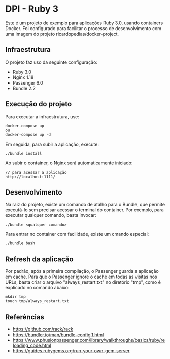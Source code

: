 # DPI - Ruby 3

Este é um projeto de exemplo para aplicações Ruby 3.0, usando containers Docker.
Foi configurado para facilitar o processo de desenvolvimento com uma imagem do projeto ricardopedias/docker-project.

## Infraestrutura

O projeto faz uso da seguinte configuração:

- Ruby 3.0
- Nginx 1.18
- Passenger 6.0
- Bundle 2.2

## Execução do projeto

Para executar a infraestrutura, use:

```
docker-compose up
ou
docker-compose up -d
```

Em seguida, para subir a aplicação, execute:

```
./bundle install
```

Ao subir o container, o Nginx será automaticamente iniciado:

```
// para acessar a aplicação
http://localhost:1111/
```

## Desenvolvimento

Na raiz do projeto, existe um comando de atalho para o Bundle, que permite executá-lo sem precisar acessar o terminal do container. Por exemplo, para executar qualquer comando, basta invocar:

```
./bundle <qualquer comando>
```

Para entrar no container com facilidade, existe um cmando especial: 

```
./bundle bash
```

## Refresh da aplicação

Por padrão, após a primeira compilação, o Passenger guarda a aplicação em cache. Para que o Passenger ignore o cache em todas as visitas nos URLs, basta criar o arquivo "always_restart.txt" no diretório "tmp",  como é explicado no comando abaixo:

```
mkdir tmp
touch tmp/always_restart.txt
```

## Referências

- https://github.com/rack/rack
- https://bundler.io/man/bundle-config.1.html
- https://www.phusionpassenger.com/library/walkthroughs/basics/ruby/reloading_code.html
- https://guides.rubygems.org/run-your-own-gem-server
